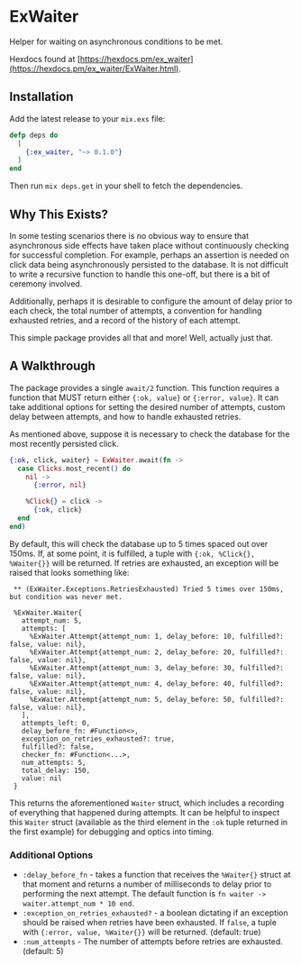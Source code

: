# ExWaiter

Helper for waiting on asynchronous conditions to be met.

Hexdocs found at
[https://hexdocs.pm/ex_waiter](https://hexdocs.pm/ex_waiter/ExWaiter.html).

## Installation

Add the latest release to your `mix.exs` file:

```elixir
defp deps do
  [
    {:ex_waiter, "~> 0.1.0"}
  ]
end
```

Then run `mix deps.get` in your shell to fetch the dependencies.

## Why This Exists?

In some testing scenarios there is no obvious way to ensure that asynchronous side effects have taken place without continuously checking for successful completion. For example, perhaps an assertion is needed on click data being asynchronously persisted to the database. It is not difficult to write a recursive function to handle this one-off, but there is a bit of ceremony involved.

Additionally, perhaps it is desirable to configure the amount of delay prior to each check, the total number of attempts, a convention for handling exhausted retries, and a record of the history of each attempt.

This simple package provides all that and more! Well, actually just that.

## A Walkthrough

The package provides a single `await/2` function. This function requires a function that MUST return either `{:ok, value}` or `{:error, value}`. It can take additional options for setting the desired number of attempts, custom delay between attempts, and how to handle exhausted retries.

As mentioned above, suppose it is necessary to check the database for the most recently persisted click.

```elixir
{:ok, click, waiter} = ExWaiter.await(fn ->
  case Clicks.most_recent() do
    nil ->
      {:error, nil}

    %Click{} = click ->
      {:ok, click}
  end
end)
```

By default, this will check the database up to 5 times spaced out over 150ms. If, at some point, it is fulfilled, a tuple with `{:ok, %Click{}, %Waiter{}}` will be returned. If retries are exhausted, an exception will be raised that looks something like:

```
 ** (ExWaiter.Exceptions.RetriesExhausted) Tried 5 times over 150ms, but condition was never met.

 %ExWaiter.Waiter{
   attempt_num: 5,
   attempts: [
     %ExWaiter.Attempt{attempt_num: 1, delay_before: 10, fulfilled?: false, value: nil},
     %ExWaiter.Attempt{attempt_num: 2, delay_before: 20, fulfilled?: false, value: nil},
     %ExWaiter.Attempt{attempt_num: 3, delay_before: 30, fulfilled?: false, value: nil},
     %ExWaiter.Attempt{attempt_num: 4, delay_before: 40, fulfilled?: false, value: nil},
     %ExWaiter.Attempt{attempt_num: 5, delay_before: 50, fulfilled?: false, value: nil},
   ],
   attempts_left: 0,
   delay_before_fn: #Function<>,
   exception_on_retries_exhausted?: true,
   fulfilled?: false,
   checker_fn: #Function<...>,
   num_attempts: 5,
   total_delay: 150,
   value: nil
 }
```

This returns the aforementioned `Waiter` struct, which includes a recording of everything that happened during attempts. It can be helpful to inspect this `Waiter` struct (available as the third element in the `:ok` tuple returned in the first example) for debugging and optics into timing.

### Additional Options

* `:delay_before_fn` - takes a function that receives the `%Waiter{}` struct at that moment and returns a number of milliseconds to delay prior to performing the next attempt. The default function is `fn waiter -> waiter.attempt_num * 10 end`.
* `:exception_on_retries_exhausted?` - a boolean dictating if an exception should be raised when retries have been exhausted. If `false`, a tuple with `{:error, value, %Waiter{}}` will be returned. (default: true)
* `:num_attempts` - The number of attempts before retries are exhausted. (default: 5)
